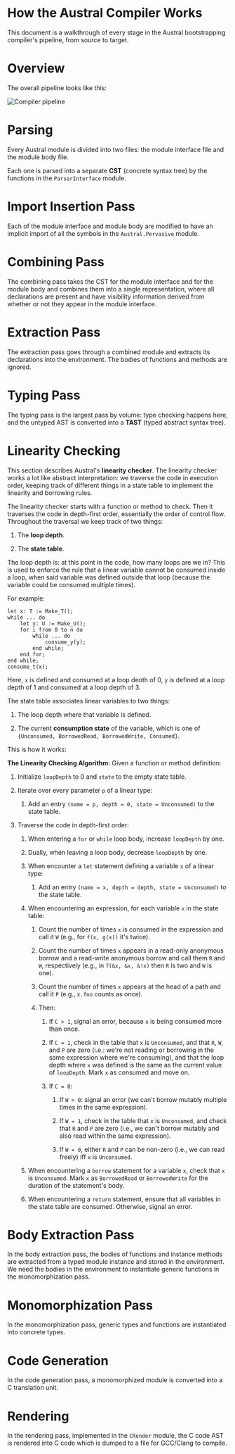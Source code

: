 # How the Austral Compiler Works

This document is a walkthrough of every stage in the Austral bootstrapping
compiler's pipeline, from source to target.

# Overview

The overall pipeline looks like this:

![Compiler pipeline](pipeline.png)

# Parsing

Every Austral module is divided into two files: the module interface file and
the module body file.

Each one is parsed into a separate **CST** (concrete syntax tree) by the
functions in the `ParserInterface` module.

# Import Insertion Pass

Each of the module interface and module body are modified to have an implicit
import of all the symbols in the `Austral.Pervasive` module.

# Combining Pass

The combining pass takes the CST for the module interface and for the module
body and combines them into a single representation, where all declarations are
present and have visibility information derived from whether or not they appear
in the module interface.

# Extraction Pass

The extraction pass goes through a combined module and extracts its declarations
into the environment. The bodies of functions and methods are ignored.

# Typing Pass

The typing pass is the largest pass by volume: type checking happens here, and
the untyped AST is converted into a **TAST** (typed abstract syntax tree).

# Linearity Checking

This section describes Austral's **linearity checker**. The linearity checker
works a lot like abstract interpretation: we traverse the code in execution
order, keeping track of different things in a state table to implement the
linearity and borrowing rules.

The linearity checker starts with a function or method to check. Then it
traverses the code in depth-first order, essentially the order of control
flow. Throughout the traversal we keep track of two things:

1. The **loop depth**.

2. The **state table**.

The loop depth is: at this point in the code, how many loops are we in? This is
used to enforce the rule that a linear variable cannot be consumed inside a
loop, when said variable was defined outside that loop (because the variable
could be consumed multiple times).

For example:

```
let x: T := Make_T();
while ... do
    let y: U := Make_U();
    for i from 0 to n do
        while ... do
            consume_y(y);
        end while;
    end for;
end while;
consume_t(x);
```

Here, `x` is defined and consumed at a loop deoth of 0, `y` is defined at a loop
depth of 1 and consumed at a loop depth of 3.

The state table associates linear variables to two things:

1. The loop depth where that variable is defined.

2. The current **consumption state** of the variable, which is one of
   `{Unconsumed, BorrowedRead, BorrowedWrite, Consumed}`.

This is how it works:

**The Linearity Checking Algorithm:** Given a function or method definition:

1. Initialize `loopDepth` to 0 and `state` to the empty state table.

2. Iterate over every parameter `p` of a linear type:

    1. Add an entry `(name = p, depth = 0, state = Unconsumed)` to the state
       table.

3. Traverse the code in depth-first order:

    1. When entering a `for` or `while` loop body, increase `loopDepth` by one.

    2. Dually, when leaving a loop body, decrease `loopDepth` by one.

    3. When encounter a `let` statement defining a variable `x` of a linear type:

        1. Add an entry `(name = x, depth = depth, state = Unconsumed)` to the
           state table.

    4. When encountering an expression, for each variable `x` in the state
       table:

       1. Count the number of times `x` is consumed in the expression and call
          it `W` (e.g., for `f(x, g(x))` it's twice).

       2. Count the number of times `x` appears in a read-only anonymous borrow
          and a read-write anonymous borrow and call them `R` and `W`,
          respectively (e.g., in `f(&x, &x, &!x)` then `R` is two and `W` is
          one).

       3. Count the number of times `x` appears at the head of a path and call it
         `P` (e.g., `x.foo` counts as once).

       4. Then:

           1. If `C > 1`, signal an error, because `x` is being consumed more than once.

           2. If `C = 1`, check in the table that `x` is `Unconsumed`, and that
              `R`, `W`, and `P` are zero (i.e.: we're not reading or borrowing
              in the same expression where we're consuming), and that the loop
              depth where `x` was defined is the same as the current value of
              `loopDepth`. Mark `x` as consumed and move on.

           3. If `C = 0`:

               1. If `W > 0`: signal an error (we can't borrow mutably multiple
                  times in the same expression).

               2. If `W = 1`, check in the table that `x` is `Unconsumed`, and
                  check that `R` and `P` are zero (i.e., we can't borrow mutably
                  and also read within the same expression).

               3. If `W = 0`, either `R` and `P` can be non-zero (i.e., we can
                  read freely) iff `x` is `Unconsumed`.

    5. When encountering a `borrow` statement for a variable `x`, check that `x`
       is `Unconsumed`. Mark `x` as `BorrowedRead` or `BorrowedWrite` for the
       duration of the statement's body.

    6. When encountering a `return` statement, ensure that all variables in the
       state table are consumed. Otherwise, signal an error.

# Body Extraction Pass

In the body extraction pass, the bodies of functions and instance methods are
extracted from a typed module instance and stored in the environment. We need
the bodies in the environment to instantiate generic functions in the
monomorphization pass.

# Monomorphization Pass

In the monomorphization pass, generic types and functions are instantiated into
concrete types.

# Code Generation

In the code generation pass, a monomorphized module is converted into a C
translation unit.

# Rendering

In the rendering pass, implemented in the `CRender` module, the C code AST is
rendered into C code which is dumped to a file for GCC/Clang to compile.
